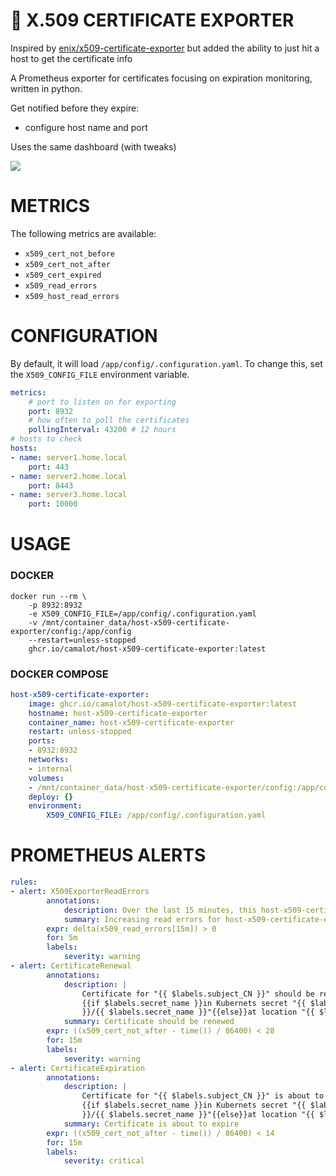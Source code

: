 # 🔏 X.509 CERTIFICATE EXPORTER

Inspired by [enix/x509-certificate-exporter](https://github.com/enix/x509-certificate-exporter) but added the ability to just hit a host to get the certificate info

A Prometheus exporter for certificates focusing on expiration monitoring, written in python.


Get notified before they expire:

- configure host name and port

Uses the same dashboard (with tweaks)

![](https://i.imgur.com/UWy29Rr.png)

# METRICS

The following metrics are available:

- `x509_cert_not_before`
- `x509_cert_not_after`
- `x509_cert_expired`
- `x509_read_errors`
- `x509_host_read_errors`


# CONFIGURATION

By default, it will load `/app/config/.configuration.yaml`. To change this, set the `X509_CONFIG_FILE` environment variable.

```yaml
metrics:
	# port to listen on for exporting
	port: 8932
	# how often to poll the certificates
	pollingInterval: 43200 # 12 hours
# hosts to check
hosts:
- name: server1.home.local
	port: 443
- name: server2.home.local
	port: 8443
- name: server3.home.local
	port: 10000
```

# USAGE

### DOCKER

```
docker run --rm \
	-p 8932:8932
	-e X509_CONFIG_FILE=/app/config/.configuration.yaml
	-v /mnt/container_data/host-x509-certificate-exporter/config:/app/config
	--restart=unless-stopped
	ghcr.io/camalot/host-x509-certificate-exporter:latest
```
### DOCKER COMPOSE

```yaml
host-x509-certificate-exporter:
	image: ghcr.io/camalot/host-x509-certificate-exporter:latest
	hostname: host-x509-certificate-exporter
	container_name: host-x509-certificate-exporter
	restart: unless-stopped
	ports:
	- 8932:8932
	networks:
	- internal
	volumes:
	- /mnt/container_data/host-x509-certificate-exporter/config:/app/config
	deploy: {}
	environment: 
		X509_CONFIG_FILE: /app/config/.configuration.yaml
```

# PROMETHEUS ALERTS

```yaml
rules:
- alert: X509ExporterReadErrors
		annotations:
			description: Over the last 15 minutes, this host-x509-certificate-exporter instance has experienced errors reading certificate files or querying the Kubernetes API. This could be caused by a misconfiguration if triggered when the exporter starts.
			summary: Increasing read errors for host-x509-certificate-exporter
		expr: delta(x509_read_errors[15m]) > 0
		for: 5m
		labels:
			severity: warning
- alert: CertificateRenewal
		annotations:
			description: | 
				Certificate for "{{ $labels.subject_CN }}" should be renewed
				{{if $labels.secret_name }}in Kubernets secret "{{ $labels.secret_namespace
				}}/{{ $labels.secret_name }}"{{else}}at location "{{ $labels.filepath }}"{{end}}
			summary: Certificate should be renewed
		expr: ((x509_cert_not_after - time()) / 86400) < 28
		for: 15m
		labels:
			severity: warning
- alert: CertificateExpiration
		annotations:
			description: |
				Certificate for "{{ $labels.subject_CN }}" is about to expire
				{{if $labels.secret_name }}in Kubernets secret "{{ $labels.secret_namespace
				}}/{{ $labels.secret_name }}"{{else}}at location "{{ $labels.filepath }}"{{end}}
			summary: Certificate is about to expire
		expr: ((x509_cert_not_after - time()) / 86400) < 14
		for: 15m
		labels:
			severity: critical
```